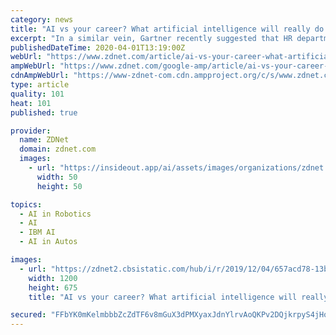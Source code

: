 ```yaml
---
category: news
title: "AI vs your career? What artificial intelligence will really do to the future of work"
excerpt: "In a similar vein, Gartner recently suggested that HR departments start including a section dedicated to \"robot resources\", to better manage employees as they start working alongside robotic colleagues. \"Getting an AI to collaborate with humans in the ways that we collaborate with others at work, every day, is incredibly hard,\" said McDonald."
publishedDateTime: 2020-04-01T13:19:00Z
webUrl: "https://www.zdnet.com/article/ai-vs-your-career-what-artificial-intelligence-will-really-do-to-the-future-of-work/"
ampWebUrl: "https://www.zdnet.com/google-amp/article/ai-vs-your-career-what-artificial-intelligence-will-really-do-to-the-future-of-work/"
cdnAmpWebUrl: "https://www-zdnet-com.cdn.ampproject.org/c/s/www.zdnet.com/google-amp/article/ai-vs-your-career-what-artificial-intelligence-will-really-do-to-the-future-of-work/"
type: article
quality: 101
heat: 101
published: true

provider:
  name: ZDNet
  domain: zdnet.com
  images:
    - url: "https://insideout.app/ai/assets/images/organizations/zdnet.com-50x50.jpg"
      width: 50
      height: 50

topics:
  - AI in Robotics
  - AI
  - IBM AI
  - AI in Autos

images:
  - url: "https://zdnet2.cbsistatic.com/hub/i/r/2019/12/04/657acd78-13b6-4989-8ecf-673fb8d38d60/thumbnail/1200x675/ab7a6c328b2d02457d5800ac6d49ad7f/thumb.jpg"
    width: 1200
    height: 675
    title: "AI vs your career? What artificial intelligence will really do to the future of work"

secured: "FFbYK0mKelmbbbZcZdTF6v8mGuX3dPMXyaxJdnYlrvAoQKPv2DQjkrpyS4jHoeEA5nmfrYx/yfXv4BhhsIvv8CLwk402BSNTt4xwmz5AMYAIkkj8HSmVpmjTgi+2+fKLS2qGMmeCkgYPfUSGFf63kpWwsenLfzwC7Q37BtaTxRO6eGYyETFiOJu2Id3/gfwfVLnx42VksYdGksxYt5PByeUsvQnMxPl//87diVii4lzRebQZlC6Cz0MNVt777Gy0jnpc4RCOvpg4ZeiXiRrPvyNNm5mda9HDzRaGDK4pqy5vPeGOD8TRrDOX1QDkb1iL6QJJHW2E0UXGcS8azOZGO1dIGW6i5puw9GHvYSly0EaUA4KQRW2LTQ91UDqqpZiUA3WVMW2Iv4iZYK4VTyBa32RMnlUTRN41II7TeL6z1h+7+JUzWd0L5HpjQN5vekNAtEZ1Q0LeW3XRDtWl2C3iJqHqM7BK9YNgIXDTKXdexDc=;tuflbXiAERcNtRaybV2B1Q=="
---
```


